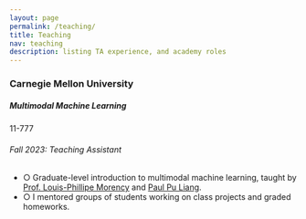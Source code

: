 ```yaml
---
layout: page
permalink: /teaching/
title: Teaching
nav: teaching
description: listing TA experience, and academy roles
---
```


<h3 class="mt-4">Carnegie Mellon University</h3>

<div class="card mt-3">
  <div class="p-3">
    <div class="row">
      <div class="col-sm-10">
        <h5 class="font-weight-bold">Multimodal Machine Learning</h5>
      </div>
      <div class="col-sm-2 text-left text-sm-right">
        <span class="badge font-weight-bold danger-color-dark darken-1 text-uppercase align-middle"  href="https://www.cmu.edu/mits/curriculum/core/05-834.html" target="_blank">
            11-777
        </span>
      </div>
    </div>
    <h6 class="font-italic mt-2 mt-sm-0">Fall 2023: Teaching Assistant</h6>
    <ul class="card-text font-weight-light list-group list-group-flush">
      <li class="list-group-item">○ Graduate-level introduction to multimodal machine learning, taught by <a href="https://www.cs.cmu.edu/~morency/" target="_blank">Prof. Louis-Phillipe Morency</a> and <a href="https://www.cs.cmu.edu/~pliang/" target="_blank">Paul Pu Liang</a>.</li>
      <li class="list-group-item">○ I mentored groups of students working on class projects and graded homeworks.</li>
    </ul>
  </div>
</div>

<!-- <div class="card mt-3"> -->
<!--   <div class="p-3"> -->
<!--     <div class="row"> -->
<!--       <div class="col-sm-10"> -->
<!--         <h5 class="font-weight-bold">Topics in Deep Learning</h5> -->
<!--       </div> -->
<!--       <div class="col-sm-2 text-left text-sm-right"> -->
<!--         <span class="badge font-weight-bold danger-color-dark darken-1 text-uppercase align-middle"> -->
<!--             10-707 -->
<!--         </span> -->
<!--       </div> -->
<!--     </div> -->
<!--     <h6 class="font-italic mt-2 mt-sm-0">Fall 2017: Teaching Assistant</h6> -->
<!--     <ul class="card-text font-weight-light list-group list-group-flush"> -->
<!--       <li class="list-group-item">○ Graduate level introduction to machine learning class for masters and PhD students taught by  <a href="https://www.cs.cmu.edu/~rsalakhu/" target="_blank">Prof. Ruslan Salakhutdinov</a>.</li> -->
<!--       <li class="list-group-item">○ I mentored groups of students working on class projects, graded homeworks and exams.</li> -->
<!--       <li class="list-group-item">○ Course materials can be found <a href="http://www.cs.cmu.edu/~rsalakhu/10707/" target="_blank">here</a>.</li> -->
<!--     </ul> -->
<!--   </div> -->
<!-- </div> -->

<!--
<h3 class="mt-4">Birla Institute of Technology and Science, Pilani</h3>
<div class="card mt-3">
  <div class="p-3">
    <div class="row">
      <div class="col-sm-10">
        <h5 class="font-weight-bold">Data Structures and Algorithms</h5>
      </div>
    </div>
    <h6 class="font-italic mt-2 mt-sm-0">Spring 2017</h6>
    <ul class="card-text font-weight-light list-group list-group-flush">
      <li class="list-group-item">○ Undergraduate level introduction course to Data Structures and Algorithms taught by <a href="http://www.bits-pilani.ac.in/pilani/sundarb/profile" target="_blank">Prof. Sundar S Balasubramaniam</a>.</li>
      <li class="list-group-item">○ I helmed two lab sections and was the jury fo rthe online judge with the responsibility of assisting 200+ students.</li>
    </ul>
  </div>
</div>
-->
